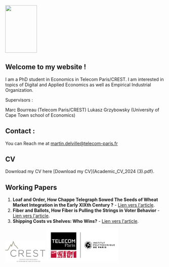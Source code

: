 

<img src="{{ site.author.avatar }}" alt="" width="100" height="150">

## Welcome to my website !

I am a PhD student in Economics in Telecom Paris/CREST. 
I am interested in topics of Digital and Applied Economics as well as Empirical Industrial Organization.

Supervisors : 

Marc Bourreau (Telecom Paris/CREST)
Lukasz Grzybowsky (University of Cape Town school of Economics)

## Contact :

You can Reach me at [martin.delville@telecom-paris.fr](martin.delville@telecom-paris.fr)

## CV
Download my CV here [Download my CV](Academic_CV_2024 (3).pdf).


## Working Papers
1. **Loaf and Order, How Chappe Telegraph Sowed The Seeds of Wheat Market
Integration in the Early XIXth Century ?** - [Lien vers l'article](lien_article_1).
2. **Fiber and Ballots, How Fiber is Pulling the Strings in Voter Behavior** - [Lien vers l'article](lien_article_2).
3. **Shipping Costs vs Shelves: Who Wins?** - [Lien vers l'article](lien_article_3).

<div class="images-side-by-side">
  <img src="assets/images/Logo-Crest-color (1).png" alt="Logo 1" style="width: 25%;">
  <img src="assets/images/telecomparis_endossem_ipp_horiz_600pix.png" alt="Logo 2" style="width: 45%;">
</div>
